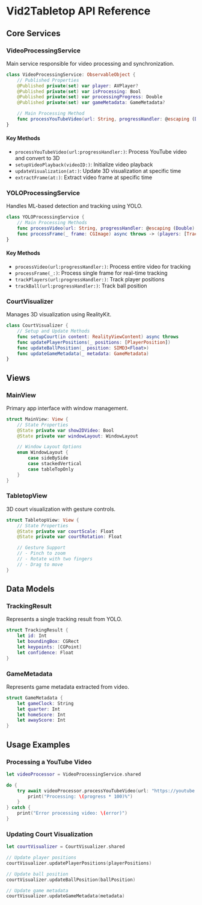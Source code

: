 # Vid2Tabletop API Reference

## Core Services

### VideoProcessingService

Main service responsible for video processing and synchronization.

```swift
class VideoProcessingService: ObservableObject {
    // Published Properties
    @Published private(set) var player: AVPlayer?
    @Published private(set) var isProcessing: Bool
    @Published private(set) var processingProgress: Double
    @Published private(set) var gameMetadata: GameMetadata?

    // Main Processing Method
    func processYouTubeVideo(url: String, progressHandler: @escaping (Double) -> Void) async throws
}
```

#### Key Methods

- `processYouTubeVideo(url:progressHandler:)`: Process YouTube video and convert to 3D
- `setupVideoPlayback(videoID:)`: Initialize video playback
- `updateVisualization(at:)`: Update 3D visualization at specific time
- `extractFrame(at:)`: Extract video frame at specific time

### YOLOProcessingService

Handles ML-based detection and tracking using YOLO.

```swift
class YOLOProcessingService {
    // Main Processing Methods
    func processVideo(url: String, progressHandler: @escaping (Double) -> Void) async throws -> (players: [TrackingResult], ball: [TrackingResult])
    func processFrame(_ frame: CGImage) async throws -> (players: [TrackingResult], ball: [TrackingResult])
}
```

#### Key Methods

- `processVideo(url:progressHandler:)`: Process entire video for tracking
- `processFrame(_:)`: Process single frame for real-time tracking
- `trackPlayers(url:progressHandler:)`: Track player positions
- `trackBall(url:progressHandler:)`: Track ball position

### CourtVisualizer

Manages 3D visualization using RealityKit.

```swift
class CourtVisualizer {
    // Setup and Update Methods
    func setupCourt(in content: RealityViewContent) async throws
    func updatePlayerPositions(_ positions: [PlayerPosition])
    func updateBallPosition(_ position: SIMD3<Float>)
    func updateGameMetadata(_ metadata: GameMetadata)
}
```

## Views

### MainView

Primary app interface with window management.

```swift
struct MainView: View {
    // State Properties
    @State private var show2DVideo: Bool
    @State private var windowLayout: WindowLayout

    // Window Layout Options
    enum WindowLayout {
        case sideBySide
        case stackedVertical
        case tableTopOnly
    }
}
```

### TabletopView

3D court visualization with gesture controls.

```swift
struct TabletopView: View {
    // State Properties
    @State private var courtScale: Float
    @State private var courtRotation: Float

    // Gesture Support
    // - Pinch to zoom
    // - Rotate with two fingers
    // - Drag to move
}
```

## Data Models

### TrackingResult

Represents a single tracking result from YOLO.

```swift
struct TrackingResult {
    let id: Int
    let boundingBox: CGRect
    let keypoints: [CGPoint]
    let confidence: Float
}
```

### GameMetadata

Represents game metadata extracted from video.

```swift
struct GameMetadata {
    let gameClock: String
    let quarter: Int
    let homeScore: Int
    let awayScore: Int
}
```

## Usage Examples

### Processing a YouTube Video

```swift
let videoProcessor = VideoProcessingService.shared

do {
    try await videoProcessor.processYouTubeVideo(url: "https://youtube.com/watch?v=...") { progress in
        print("Processing: \(progress * 100)%")
    }
} catch {
    print("Error processing video: \(error)")
}
```

### Updating Court Visualization

```swift
let courtVisualizer = CourtVisualizer.shared

// Update player positions
courtVisualizer.updatePlayerPositions(playerPositions)

// Update ball position
courtVisualizer.updateBallPosition(ballPosition)

// Update game metadata
courtVisualizer.updateGameMetadata(metadata)
```
